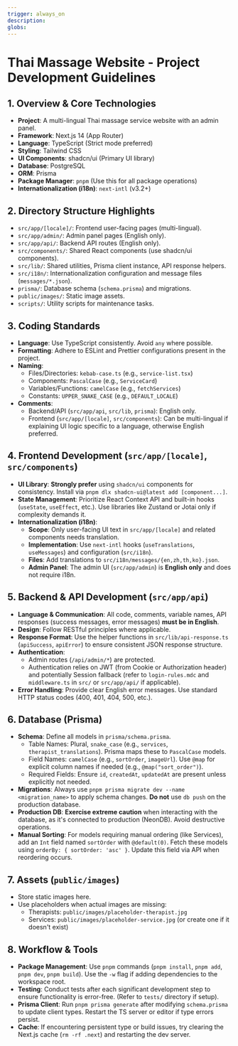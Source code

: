 ```yaml
---
trigger: always_on
description: 
globs: 
---
```

# Thai Massage Website - Project Development Guidelines

## 1. Overview & Core Technologies

*   **Project**: A multi-lingual Thai massage service website with an admin panel.
*   **Framework**: Next.js 14 (App Router)
*   **Language**: TypeScript (Strict mode preferred)
*   **Styling**: Tailwind CSS
*   **UI Components**: shadcn/ui (Primary UI library)
*   **Database**: PostgreSQL
*   **ORM**: Prisma
*   **Package Manager**: `pnpm` (Use this for all package operations)
*   **Internationalization (i18n)**: `next-intl` (v3.2+)

## 2. Directory Structure Highlights

*   `src/app/[locale]/`: Frontend user-facing pages (multi-lingual).
*   `src/app/admin/`: Admin panel pages (English only).
*   `src/app/api/`: Backend API routes (English only).
*   `src/components/`: Shared React components (use shadcn/ui components).
*   `src/lib/`: Shared utilities, Prisma client instance, API response helpers.
*   `src/i18n/`: Internationalization configuration and message files (`messages/*.json`).
*   `prisma/`: Database schema (`schema.prisma`) and migrations.
*   `public/images/`: Static image assets.
*   `scripts/`: Utility scripts for maintenance tasks.

## 3. Coding Standards

*   **Language**: Use TypeScript consistently. Avoid `any` where possible.
*   **Formatting**: Adhere to ESLint and Prettier configurations present in the project.
*   **Naming**:
    *   Files/Directories: `kebab-case.ts` (e.g., `service-list.tsx`)
    *   Components: `PascalCase` (e.g., `ServiceCard`)
    *   Variables/Functions: `camelCase` (e.g., `fetchServices`)
    *   Constants: `UPPER_SNAKE_CASE` (e.g., `DEFAULT_LOCALE`)
*   **Comments**:
    *   Backend/API (`src/app/api`, `src/lib`, `prisma`): English only.
    *   Frontend (`src/app/[locale]`, `src/components`): Can be multi-lingual if explaining UI logic specific to a language, otherwise English preferred.

## 4. Frontend Development (`src/app/[locale]`, `src/components`)

*   **UI Library**: **Strongly prefer** using `shadcn/ui` components for consistency. Install via `pnpm dlx shadcn-ui@latest add [component...]`.
*   **State Management**: Prioritize React Context API and built-in hooks (`useState`, `useEffect`, etc.). Use libraries like Zustand or Jotai only if complexity demands it.
*   **Internationalization (i18n)**:
    *   **Scope**: Only user-facing UI text in `src/app/[locale]` and related components needs translation.
    *   **Implementation**: Use `next-intl` hooks (`useTranslations`, `useMessages`) and configuration (`src/i18n`).
    *   **Files**: Add translations to `src/i18n/messages/{en,zh,th,ko}.json`.
    *   **Admin Panel**: The admin UI (`src/app/admin`) is **English only** and does not require i18n.

## 5. Backend & API Development (`src/app/api`)

*   **Language & Communication**: All code, comments, variable names, API responses (success messages, error messages) **must be in English**.
*   **Design**: Follow RESTful principles where applicable.
*   **Response Format**: Use the helper functions in `src/lib/api-response.ts` (`apiSuccess`, `apiError`) to ensure consistent JSON response structure.
*   **Authentication**:
    *   Admin routes (`/api/admin/*`) are protected.
    *   Authentication relies on JWT (from Cookie or Authorization header) and potentially Session fallback (refer to `login-rules.mdc` and `middleware.ts` in `src/` or `src/app/api/` if applicable).
*   **Error Handling**: Provide clear English error messages. Use standard HTTP status codes (400, 401, 404, 500, etc.).

## 6. Database (Prisma)

*   **Schema**: Define all models in `prisma/schema.prisma`.
    *   Table Names: Plural, `snake_case` (e.g., `services`, `therapist_translations`). Prisma maps these to `PascalCase` models.
    *   Field Names: `camelCase` (e.g., `sortOrder`, `imageUrl`). Use `@map` for explicit column names if needed (e.g., `@map("sort_order")`).
    *   Required Fields: Ensure `id`, `createdAt`, `updatedAt` are present unless explicitly not needed.
*   **Migrations**: Always use `pnpm prisma migrate dev --name <migration_name>` to apply schema changes. **Do not** use `db push` on the production database.
*   **Production DB**: **Exercise extreme caution** when interacting with the database, as it's connected to production (NeonDB). Avoid destructive operations.
*   **Manual Sorting**: For models requiring manual ordering (like Services), add an `Int` field named `sortOrder` with `@default(0)`. Fetch these models using `orderBy: { sortOrder: 'asc' }`. Update this field via API when reordering occurs.

## 7. Assets (`public/images`)

*   Store static images here.
*   Use placeholders when actual images are missing:
    *   Therapists: `public/images/placeholder-therapist.jpg`
    *   Services: `public/images/placeholder-service.jpg` (or create one if it doesn't exist)

## 8. Workflow & Tools

*   **Package Management**: Use `pnpm` commands (`pnpm install`, `pnpm add`, `pnpm dev`, `pnpm build`). Use the `-w` flag if adding dependencies to the workspace root.
*   **Testing**: Conduct tests after each significant development step to ensure functionality is error-free. (Refer to `tests/` directory if setup).
*   **Prisma Client**: Run `pnpm prisma generate` after modifying `schema.prisma` to update client types. Restart the TS server or editor if type errors persist.
*   **Cache**: If encountering persistent type or build issues, try clearing the Next.js cache (`rm -rf .next`) and restarting the dev server. 